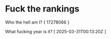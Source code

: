 # Fuck the rankings

Who the hell am I?
{ 17278066 }

What fucking year is it?
[ 2025-03-31T00:13:20Z ]
